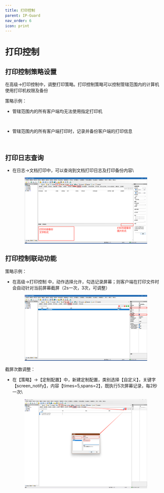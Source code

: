 ```yaml
---
title: 打印控制
parent: IP-Guard
nav_order: 6
icon: print
---
```


# 打印控制

## 打印控制策略设置

在高级->打印控制中，调整打印策略。打印控制策略可以控制管辖范围内的计算机使用打印机权限及备份

策略示例：

*   管辖范围内的所有客户端均无法使用指定打印机\
    &#x20;

    <figure><img src="https://user-images.githubusercontent.com/123937106/218051179-89fd38d3-3188-4994-ad4e-9a27a65db09d.png" alt=""><figcaption></figcaption></figure>
*   管辖范围内的所有客户端打印时，记录并备份客户端的打印信息&#x20;

    <figure><img src="https://user-images.githubusercontent.com/123937106/218051602-40e5bcb8-ad78-4ea6-a0a9-b348b494dc69.png" alt=""><figcaption></figcaption></figure>

## 打印日志查询

*   在日志→文档打印中，可以查询到文档打印日志及打印备份内容\


    <figure><img src="../../.gitbook/assets/image (1) (1) (1) (1) (1) (1).png" alt=""><figcaption></figcaption></figure>

## 打印控制联动功能

策略示例：

*   在高级→打印控制 中，动作选择允许，勾选记录屏幕；则客户端在打印文件时会自动针对当前屏幕截屏（2s一次，3次，可调整）

    <figure><img src="../../.gitbook/assets/image (3) (1) (1) (1) (1).png" alt=""><figcaption></figcaption></figure>

截屏次数调整：

*   在【策略】→【定制配置】中，新建定制配置，类别选择【自定义】，关键字【screen\_notify】，内容【times=5,spans=2】，既执行5次屏幕记录，每2秒一次\


    <figure><img src="../../.gitbook/assets/image (3) (1).png" alt=""><figcaption></figcaption></figure>
